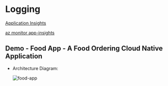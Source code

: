 # Logging

[Application Insights](https://docs.microsoft.com/en-us/azure/azure-monitor/app/app-insights-overview)

[az monitor app-insights](https://docs.microsoft.com/en-us/cli/azure/ext/application-insights/monitor/app-insights?view=azure-cli-latest)

## Demo - Food App - A Food Ordering Cloud Native Application

- Architecture Diagram:

    ![food-app](_images/app.png)